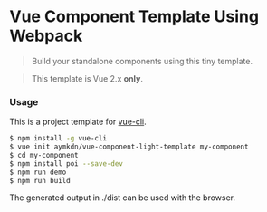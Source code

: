 # Vue Component Template Using Webpack

> Build your standalone components using this tiny template.

> This template is Vue 2.x **only**.

### Usage

This is a project template for [vue-cli](https://github.com/vuejs/vue-cli).

``` bash
$ npm install -g vue-cli
$ vue init aymkdn/vue-component-light-template my-component
$ cd my-component
$ npm install poi --save-dev
$ npm run demo
$ npm run build
```

The generated output in ./dist can be used with the browser.
